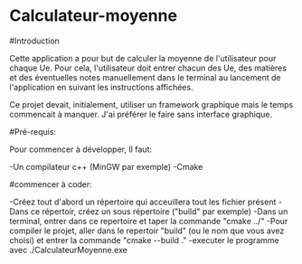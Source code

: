 # Calculateur-moyenne

#Introduction

Cette application a pour but de calculer la moyenne de l'utilisateur pour chaque Ue. Pour cela, l'utilisateur doit entrer chacun des Ue, des matières et des éventuelles notes manuellement dans le terminal au lancement de l'application en suivant les instructions affichées.

Ce projet devait, initialement, utiliser un framework graphique mais le temps commencait à manquer. J'ai préférer le faire sans interface graphique.

#Pré-requis:

Pour commencer à développer, Il faut:

-Un compilateur c++ (MinGW par exemple)
-Cmake

#commencer à coder:

-Créez tout d'abord un répertoire qui acceuillera tout les fichier présent
-Dans ce répertoir, créez un sous répertoire ("build" par exemple)
-Dans un terminal, entrer dans ce repertoire et taper la commande "cmake ../"
-Pour compiler le projet, aller dans le repertoir "build" (ou le nom que vous avez choisi) et entrer la commande "cmake --build ."
-executer le programme avec ./CalculateurMoyenne.exe
